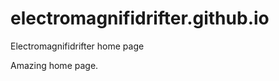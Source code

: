 # electromagnifidrifter.github.io
Electromagnifidrifter home page

Amazing home page.  

  
    
      
          
                  
                                    
                      
            
    
          
  
  
  
    

        
  

    
    
    

  
  



    
  

  

  
    
  
  


    
    





    
  

  
  
  

  
  


     









  









